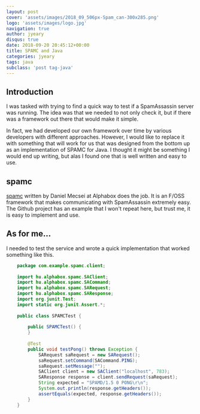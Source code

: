 ```yaml
---
layout: post
cover: 'assets/images/2018_09_506px-Spam_can-300x285.png'
logo: 'assets/images/logo.jpg'
navigation: true
author: jyeary
disqus: true
date: 2018-09-20 20:45:12+00:00
title: SPAMC and Java
categories: jyeary
tags: java
subclass: 'post tag-java'
---
```

## Introduction

I was tasked with trying to find a quick way to test if a SpamAssassin server was running. The idea was that we needed to not only check it, but if there was a framework out there that would make it simple.

In fact, we had developed our own framework over time by various developers with different approaches. However, I would like to replace it with something that will work for us that was designed from the bottom up as an implementation of SPAMC for Java. I thought it might be something I would end up writing, but alas I found one that is well written and easy to use.

## spamc

[spamc](https://github.com/alphabox/spamc) written by Daniel Mecsei at Alphabox does the job. It is an F/OSS framework that makes communicating with SpamAssassin extremely easy. The Github project has an example that I won't repeat here, but trust me, it is easy to implement and use.

## As for me...

I needed to test the service and wrote a quick implementation that worked something like this.
```java
    package com.example.spamc.client;
    
    import hu.alphabox.spamc.SAClient;
    import hu.alphabox.spamc.SACommand;
    import hu.alphabox.spamc.SARequest;
    import hu.alphabox.spamc.SAResponse;
    import org.junit.Test;
    import static org.junit.Assert.*;
    
    public class SPAMCTest {
    
        public SPAMCTest() {
        }
    
        @Test
        public void testPong() throws Exception {
            SARequest saRequest = new SARequest();
            saRequest.setCommand(SACommand.PING);
            saRequest.setMessage("");
            SAClient client = new SAClient("localhost", 783);
            SAResponse response = client.sendRequest(saRequest);
            String expected = "SPAMD/1.5 0 PONG\r\n";
            System.out.println(response.getHeaders());
            assertEquals(expected, response.getHeaders());
        }
    }
```
